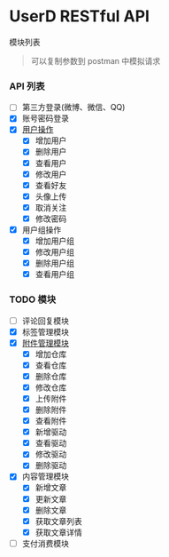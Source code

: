 # UserD RESTful API

模块列表

> 可以复制参数到 postman 中模拟请求

### API 列表
 
- [ ] 第三方登录(微博、微信、QQ)
- [x] 账号密码登录
- [x] [用户操作](./user.md)
    - [x] 增加用户
    - [x] 删除用户
    - [x] 查看用户
    - [x] 修改用户
    - [x] 查看好友
    - [x] 头像上传
    - [x] 取消关注
    - [x] 修改密码
- [x] 用户组操作
    - [x] 增加用户组
    - [x] 修改用户组
    - [x] 删除用户组
    - [x] 查看用户组

### TODO 模块

- [ ] 评论回复模块
- [x] 标签管理模块
- [x] [附件管理模块](https://github.com/JanHuang/mediad)
    - [x] 增加仓库
    - [x] 查看仓库
    - [x] 删除仓库
    - [x] 修改仓库
    - [x] 上传附件
    - [x] 删除附件
    - [x] 查看附件
    - [x] 新增驱动
    - [x] 查看驱动
    - [x] 修改驱动
    - [x] 删除驱动
- [x] 内容管理模块
    - [x] 新增文章
    - [x] 更新文章
    - [x] 删除文章
    - [x] 获取文章列表
    - [x] 获取文章详情
- [ ] 支付消费模块